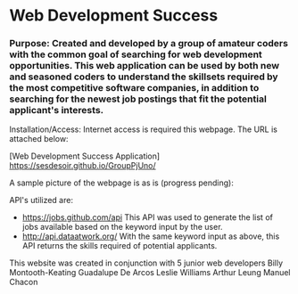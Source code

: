 <h1>Web Development Success</h1>

<h3>Purpose: Created and developed by a group of amateur coders with the common goal of searching for web development opportunities. This web application can be used by both new and seasoned coders to understand the skillsets required by the most competitive software companies, in addition to searching for the newest job postings that fit the potential applicant's interests.</h3>

Installation/Access: Internet access is required this webpage. The URL is attached below:

[Web Development Success Application] https://sesdesoir.github.io/GroupPjUno/

A sample picture of the webpage is as is (progress pending):

API's utilized are:
- https://jobs.github.com/api This API was used to generate the list of jobs available based on the keyword input by the user. 
- http://api.dataatwork.org/ With the same keyword input as above, this API returns the skills required of potential applicants.


This website was created in conjunction with 5 junior web developers
Billy Montooth-Keating
Guadalupe De Arcos
Leslie Williams
Arthur Leung
Manuel Chacon
